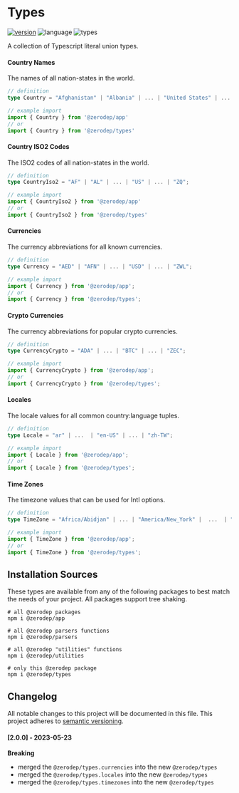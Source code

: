 # Types

[![version](https://img.shields.io/npm/v/@zerodep/types?style=flat-square&color=blue)](https://www.npmjs.com/package/@zerodep/types)
![language](https://img.shields.io/badge/typescript-100%25-blue?style=flat-square)
![types](https://img.shields.io/badge/types-included-blue?style=flat-square)

A collection of Typescript literal union types.

#### Country Names

The names of all nation-states in the world.

```typescript
// definition
type Country = "Afghanistan" | "Albania" | ... | "United States" | ... | "Zimbabwe";

// example import
import { Country } from '@zerodep/app'
// or
import { Country } from '@zerodep/types'
```

#### Country ISO2 Codes

The ISO2 codes of all nation-states in the world.

```typescript
// definition
type CountryIso2 = "AF" | "AL" | ... | "US" | ... | "ZQ";

// example import
import { CountryIso2 } from '@zerodep/app'
// or
import { CountryIso2 } from '@zerodep/types'
```

#### Currencies

The currency abbreviations for all known currencies.

```typescript
// definition
type Currency = "AED" | "AFN" | ... | "USD" | ... | "ZWL";

// example import
import { Currency } from '@zerodep/app';
// or
import { Currency } from '@zerodep/types';
```

#### Crypto Currencies

The currency abbreviations for popular crypto currencies.

```typescript
// definition
type CurrencyCrypto = "ADA" | ... | "BTC" | ... | "ZEC";

// example import
import { CurrencyCrypto } from '@zerodep/app';
// or
import { CurrencyCrypto } from '@zerodep/types';
```

#### Locales

The locale values for all common country:language tuples.

```typescript
// definition
type Locale = "ar" | ...  | "en-US" | ... | "zh-TW";

// example import
import { Locale } from '@zerodep/app';
// or
import { Locale } from '@zerodep/types';
```

#### Time Zones

The timezone values that can be used for Intl options.

```typescript
// definition
type TimeZone = "Africa/Abidjan" | ... | "America/New_York" |  ...  | "Pacific/Wallis";

// example import
import { TimeZone } from '@zerodep/app';
// or
import { TimeZone } from '@zerodep/types';
```

## Installation Sources

These types are available from any of the following packages to best match the needs of your project. All packages support tree shaking.

```shell
# all @zerodep packages
npm i @zerodep/app

# all @zerodep parsers functions
npm i @zerodep/parsers

# all @zerodep "utilities" functions
npm i @zerodep/utilities

# only this @zerodep package
npm i @zerodep/types
```

## Changelog

All notable changes to this project will be documented in this file. This project adheres to [semantic versioning](https://semver.org/spec/v2.0.0.html).

#### [2.0.0] - 2023-05-23

**Breaking**

- merged the `@zerodep/types.currencies` into the new `@zerodep/types`
- merged the `@zerodep/types.locales` into the new `@zerodep/types`
- merged the `@zerodep/types.timezones` into the new `@zerodep/types`
